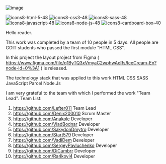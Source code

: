 ![image](https://user-images.githubusercontent.com/94438982/179910317-472de8a8-1293-48b2-850c-c77eecd2492d.png)

![icons8-html-5-48](https://user-images.githubusercontent.com/94438982/179913165-faaaef26-6065-4271-9833-ed19fb43f3fd.png)
![icons8-css3-48](https://user-images.githubusercontent.com/94438982/179913164-ad72b69d-4163-4f54-a0da-0f7a99b9986e.png)
![icons8-sass-48](https://user-images.githubusercontent.com/94438982/179913169-52f693e6-991d-4d20-824e-02e8082b85ba.png)
![icons8-javascript-48](https://user-images.githubusercontent.com/94438982/179913166-74d944ca-4bdd-4b56-a1de-f5c63a0a0ab0.png)
![icons8-node-js-48](https://user-images.githubusercontent.com/94438982/179913168-910c7c0b-0bd2-4f0f-9fa8-36ffa04f47f0.png)
![icons8-cardboard-box-40](https://user-images.githubusercontent.com/94438982/179913159-60d06117-d7a3-4e0b-9ad9-eba09b51988e.png)

Hello reader.

This work was completed by a team of 10 people in 5 days. All people are GOIT students who passed the first module "HTML CSS".

In this project the layout project from Figma ( https://www.figma.com/file/q1ByTQ3xVmyaC2wphwAeRs/IceCream-En?node-id=0%3A1 ) is released. 

The technology stack that was applied to this work HTML CSS SASS JavaScript Parcel Node.Js

I am very grateful to the team with which I performed the work "Team Lead".
Team List:
1.  https://github.com/Lefter011          Team Lead
2.  https://github.com/Denix200010        Scrum Master
3.  https://github.com/Anakole            Developer
4.  https://github.com/VladBodnar         Developer
5.  https://github.com/SakydonDmytro      Developer
6.  https://github.com/Start579           Developer
7.  https://github.com/VadiDem            Developer
8.  https://github.com/SergeyPavluchenko  Developer
9.  https://github.com/DiCumbrr           Developer
10. https://github.com/Ra4kovi4           Developer
